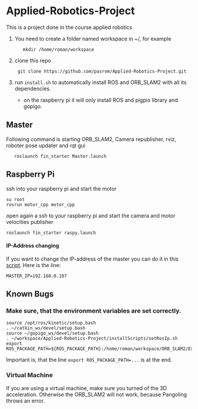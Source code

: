 # Applied-Robotics-Project
This is a project done in the course applied robotics

 1.  You need to create a folder named workspace in ~/, for example
			
			mkdir /home/roman/workspace
 2. clone this repo
	 
		 git clone https://github.com/pasrom/Applied-Robotics-Project.git
 3. run `install.sh` to automatically install ROS and ORB_SLAM2 with all its dependencies.
	- on the raspberry pi it will only install ROS and pigpio library and gopigo.
## Master
Following command is starting ORB_SLAM2, Camera republisher, rviz, roboter pose updater and rqt gui
	   
	   roslaunch fin_starter Master.launch
## Raspberry Pi
ssh into your raspberry pi and start the motor

    su root
    rosrun motor_cpp motor_cpp
open again a ssh to your raspberry pi and start the camera and motor velocities publisher
   
    roslaunch fin_starter raspy.launch
#### IP-Address changing
If you want to change the IP-address of the master you can do it in this [script](https://github.com/pasrom/Applied-Robotics-Project/blob/master/installScripts/setRosIp.sh). Here is the line:

	MASTER_IP=192.168.0.107

## Known Bugs

### Make sure, that the environment variables are set correctly.

	source /opt/ros/kinetic/setup.bash
	. ~/catkin_ws/devel/setup.bash
	source ~/gopigo_ws/devel/setup.bash
	. ~/workspace/Applied-Robotics-Project/installScripts/setRosIp.sh
	export ROS_PACKAGE_PATH=${ROS_PACKAGE_PATH}:/home/roman/workspace/ORB_SLAM2/Examples/ROS

Important is, that the line `export ROS_PACKAGE_PATH=...` is at the end.

### Virtual Machine
If you are using a virtual machine, make sure you turned of the 3D acceleration. Otherwise the ORB_SLAM2 will not work, because Pangoling throws an error.

